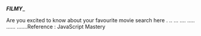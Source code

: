 ___________FILMY____________

Are you excited to know about your favourite movie search here
.
..
...
....
.....
......
.......Reference : JavaScript Mastery
